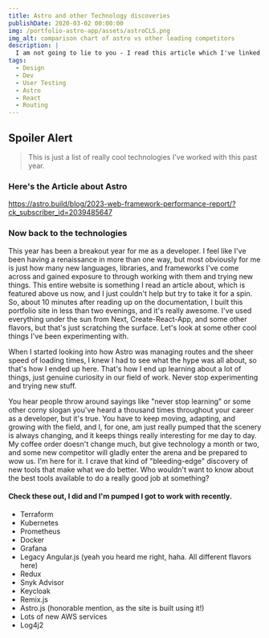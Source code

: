 ```yaml
---
title: Astro and other Technology discoveries
publishDate: 2020-03-02 00:00:00
img: /portfolio-astro-app/assets/astroCLS.png
img_alt: comparison chart of astro vs other leading competitors
description: |
  I am not going to lie to you - I read this article which I've linked below and I immediately had to build something in Astro
tags:
  - Design
  - Dev
  - User Testing
  - Astro
  - React
  - Routing
---
```


## Spoiler Alert

> This is just a list of really cool technologies I've worked with this past year.

### Here's the Article about Astro

https://astro.build/blog/2023-web-framework-performance-report/?ck_subscriber_id=2039485647

### Now back to the technologies

This year has been a breakout year for me as a developer. I feel like I've been having a renaissance in more than one way, but most obviously for me is just how many new languages, libraries, and frameworks I've come across and gained exposure to through working with them and trying new things. This entire website is something I read an article about, which is featured above us now, and I just couldn't help but try to take it for a spin. So, about 10 minutes after reading up on the documentation, I built this portfolio site in less than two evenings, and it's really awesome. I've used everything under the sun from Next, Create-React-App, and some other flavors, but that's just scratching the surface. Let's look at some other cool things I've been experimenting with.

When I started looking into how Astro was managing routes and the sheer speed of loading times, I knew I had to see what the hype was all about, so that's how I ended up here. That's how I end up learning about a lot of things, just genuine curiosity in our field of work. Never stop experimenting and trying new stuff.

You hear people throw around sayings like "never stop learning" or some other corny slogan you've heard a thousand times throughout your career as a developer, but it's true. You have to keep moving, adapting, and growing with the field, and I, for one, am just really pumped that the scenery is always changing, and it keeps things really interesting for me day to day. My coffee order doesn't change much, but give technology a month or two, and some new competitor will gladly enter the arena and be prepared to wow us. I'm here for it. I crave that kind of "bleeding-edge" discovery of new tools that make what we do better. Who wouldn't want to know about the best tools available to do a really good job at something?

#### Check these out, I did and I'm pumped I got to work with recently.

- Terraform
- Kubernetes
- Prometheus
- Docker
- Grafana
- Legacy Angular.js (yeah you heard me right, haha. All different flavors here)
- Redux
- Snyk Advisor
- Keycloak
- Remix.js
- Astro.js (honorable mention, as the site is built using it!)
- Lots of new AWS services
- Log4j2

